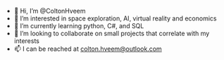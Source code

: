 - 👋 Hi, I’m @ColtonHveem
- 👀 I’m interested in space exploration, AI, virtual reality and economics
- 🌱 I’m currently learning python, C#, and SQL
- 💞️ I’m looking to collaborate on small projects that correlate with my interests
- 📫 I can be reached at colton.hveem@outlook.com

<!---
ColtonHveem/ColtonHveem is a ✨ special ✨ repository because its `README.md` (this file) appears on your GitHub profile.
You can click the Preview link to take a look at your changes.
--->
